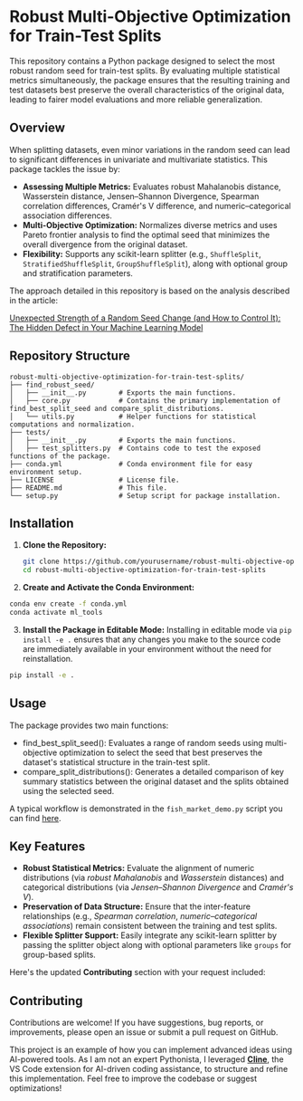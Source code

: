 # Robust Multi-Objective Optimization for Train-Test Splits

This repository contains a Python package designed to select the most robust random seed for train-test splits. By evaluating multiple statistical metrics simultaneously, the package ensures that the resulting training and test datasets best preserve the overall characteristics of the original data, leading to fairer model evaluations and more reliable generalization.

## Overview

When splitting datasets, even minor variations in the random seed can lead to significant differences in univariate and multivariate statistics. This package tackles the issue by:

- **Assessing Multiple Metrics:** Evaluates robust Mahalanobis distance, Wasserstein distance, Jensen–Shannon Divergence, Spearman correlation differences, Cramér's V difference, and numeric–categorical association differences.
- **Multi-Objective Optimization:** Normalizes diverse metrics and uses Pareto frontier analysis to find the optimal seed that minimizes the overall divergence from the original dataset.
- **Flexibility:** Supports any scikit-learn splitter (e.g., `ShuffleSplit`, `StratifiedShuffleSplit`, `GroupShuffleSplit`), along with optional group and stratification parameters.

The approach detailed in this repository is based on the analysis described in the article:

[Unexpected Strength of a Random Seed Change (and How to Control It): The Hidden Defect in Your Machine Learning Model](https://medium.com/data-science-collective/unexpected-strength-of-a-random-seed-change-and-how-to-control-it-the-hidden-defect-in-your-ml-0a824dea3ecf)

## Repository Structure

```
robust-multi-objective-optimization-for-train-test-splits/
├── find_robust_seed/
│   ├── __init__.py        # Exports the main functions.
│   ├── core.py            # Contains the primary implementation of find_best_split_seed and compare_split_distributions.
│   └── utils.py           # Helper functions for statistical computations and normalization.
├── tests/
│   ├── __init__.py        # Exports the main functions.
│   ├── test_splitters.py  # Contains code to test the exposed functions of the package.
├── conda.yml              # Conda environment file for easy environment setup.
├── LICENSE                # License file.
├── README.md              # This file.
└── setup.py               # Setup script for package installation.
```

## Installation

1. **Clone the Repository:**

   ```bash
   git clone https://github.com/yourusername/robust-multi-objective-optimization-for-train-test-splits.git
   cd robust-multi-objective-optimization-for-train-test-splits
   ```
2. **Create and Activate the Conda Environment:**

```bash
conda env create -f conda.yml
conda activate ml_tools
```

3. **Install the Package in Editable Mode:**
   Installing in editable mode via `pip install -e .` ensures that any changes you make to the source code are immediately available in your environment without the need for reinstallation.

```bash
pip install -e .
```

## Usage

The package provides two main functions:

* find_best_split_seed(): Evaluates a range of random seeds using multi-objective optimization to select the seed that best preserves the dataset's statistical structure in the train-test split.
* compare_split_distributions(): Generates a detailed comparison of key summary statistics between the original dataset and the splits obtained using the selected seed.

A typical workflow is demonstrated in the `fish_market_demo.py` script you can find [here](https://gist.github.com/lucazav/cbbb294e075a86ca1e4e6eab73605fc8 "fish_market_demo.py Gist").

## Key Features

* **Robust Statistical Metrics:**
  Evaluate the alignment of numeric distributions (via *robust Mahalanobis* and *Wasserstein* distances) and categorical distributions (via *Jensen–Shannon Divergence* and *Cramér's V*).
* **Preservation of Data Structure:**
  Ensure that the inter-feature relationships (e.g., *Spearman correlation*, *numeric–categorical associations*) remain consistent between the training and test splits.
* **Flexible Splitter Support:**
  Easily integrate any scikit-learn splitter by passing the splitter object along with optional parameters like `groups` for group-based splits.

Here's the updated **Contributing** section with your request included:

## Contributing

Contributions are welcome! If you have suggestions, bug reports, or improvements, please open an issue or submit a pull request on GitHub.

This project is an example of how you can implement advanced ideas using AI-powered tools. As I am not an expert Pythonista, I leveraged **[Cline](https://github.com/cline/cline "An AI assistant that can use your CLI aNd Editor")**, the VS Code extension for AI-driven coding assistance, to structure and refine this implementation. Feel free to improve the codebase or suggest optimizations!
